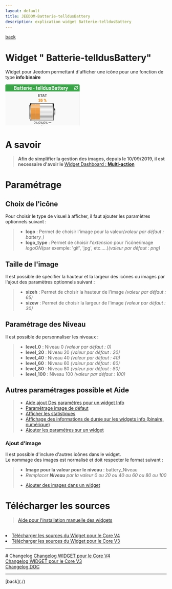 ```yaml
---
layout: default
title: JEEDOM-Batterie-telldusBattery
description: explication widget Batterie-telldusBattery
---
```

[back](./)
# Widget " Batterie-telldusBattery"

Widget pour Jeedom permettant d'afficher une icône pour une fonction de type <b>info binaire</b>
<p><img src="../img/exemple/d/bat_telldusbatter.png" alt="Resultat" /></p>

# A savoir
<blockquote>
<b>Afin de simplifier la gestion des images, depuis le 10/09/2019, il est necessaire d'avoir le </b><a href="WIDGET_d_Multi_action_Defaut">Widget Dashboard : <b>Multi-action</b></a>
</blockquote>

# Paramétrage
## Choix de l'icône
Pour choisir le type de visuel à afficher, il faut ajouter les paramètres optionnels suivant :
<blockquote>
    <ul>
        <li><b>logo</b> : Permet de choisir l'image pour la valeur<i>(valeur par défaut : battery_)</i></li>
        <li><b>logo_type</b> : Permet de choisir <i>l'extension</i> pour l'icône/image <i>logoON</i>(par exemple: 'gif', 'jpg', etc.....)<i>(valeur par défaut : png)</i></li>
    </ul>
</blockquote>

## Taille de l'image
Il est possible de spécifier la hauteur et la largeur des icônes ou images par l'ajout des paramètres optionnels suivant :
<blockquote>
    <ul>
        <li><b>sizeh</b> : Permet de choisir la hauteur de l'image <i>(valeur par défaut : 65)</i></li>
        <li><b>sizew</b> : Permet de choisir la largeur de l'image <i>(valeur par défaut : 30)</i></li>
    </ul>
</blockquote>

## Paramétrage des Niveau
Il est possible de personnaliser les niveaux :
<blockquote>
    <ul>
        <li><b>level_0</b>   : Niveau 0 <i>(valeur par défaut : 0)</i></li>
        <li><b>level_20</b>  : Niveau 20 <i>(valeur par défaut : 20)</i></li>
        <li><b>level_40</b>  : Niveau 40 <i>(valeur par défaut : 40)</i></li>
        <li><b>level_60</b>  : Niveau 60 <i>(valeur par défaut : 60)</i></li>
        <li><b>level_80</b>  : Niveau 80 <i>(valeur par défaut : 80)</i></li>
        <li><b>level_100</b> : Niveau 100 <i>(valeur par défaut : 100)</i></li>
    </ul>
</blockquote>

## Autres paramétrages possible et Aide
<blockquote>
    <ul>
        <li><a href="HELP_CONFIG_INFOS.html">Aide ajout Des paramétres pour un widget Info</a></li>
        <li><a href="HELP_CONFIG_Error.html">Paramétrage image de défaut</a></li>
        <li><a href="HELP_STATS.html">Afficher les statistiques</a></li>
        <li><a href="HELP_STATS_TEMPS.html">Affichage des informations de durée sur les widgets info (binaire, numérique)</a></li>
        <li><a href="HELP_PARA.html">Ajouter les paramétres sur un widget</a></li>
    </ul>
</blockquote>


### Ajout d'image
Il est possible d'inclure d'autres icônes dans le widget.<br/>
Le nommage des images est normalisé et doit respecter le format suivant :
<blockquote>
    <ul>
        <li><b>Image pour la valeur pour le niveau</b> : battery_Niveau</li>
        <li><i>Remplacer <b>Niveau</b> par la valeur 0 ou 20 ou 40 ou 60 ou 80 ou 100</i></li>
    </ul>
    <ul>
        <li><a href="./JEEDOM-AIDE-ADD_IMG.html">Ajouter des images dans un widget</a></li>
    </ul>
</blockquote>


# Télécharger les sources
><a href="HELP_Install_Manu.html">Aide pour l'installation manuelle des widgets</a>
<br/>

<li><a href="https://github.com/JEALG/JEEDOM-Batterie-telldusBattery/tree/masterv4">Télécharger les sources du Widget pour le Core V4</a></li>
<li><a href="https://github.com/JEALG/JEEDOM-Batterie-telldusBattery/tree/master">Télécharger les sources du Widget pour le Core V3</a></li>

<hr />
# Changelog
<a href="https://github.com/JEALG/JEEDOM-Batterie-telldusBattery/commits/masterv4">Changelog WIDGET pour le Core V4</a><br/>
<a href="https://github.com/JEALG/JEEDOM-Batterie-telldusBattery/commits/master">Changelog WIDGET pour le Core V3</a><br/>
<a href="https://github.com/JEALG/JEEDOM-Widget_JAG-doc/commits/master">Changelog DOC</a>

<hr />
[back](./)